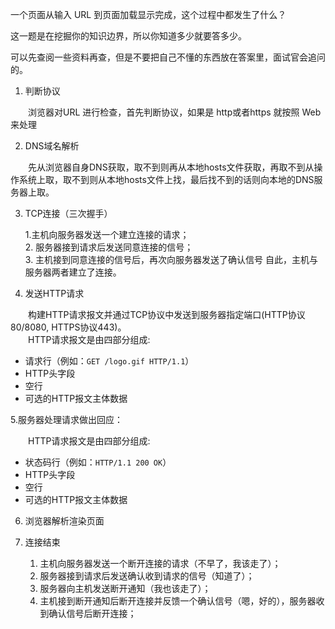 一个页面从输入 URL 到页面加载显示完成，这个过程中都发生了什么？

这一题是在挖掘你的知识边界，所以你知道多少就要答多少。

可以先查阅一些资料再查，但是不要把自己不懂的东西放在答案里，面试官会追问的。

1. 判断协议

&emsp;&emsp;浏览器对URL 进行检查，首先判断协议，如果是 http或者https 就按照 Web 来处理

2. DNS域名解析

&emsp;&emsp;先从浏览器自身DNS获取，取不到则再从本地hosts文件获取，再取不到从操作系统上取，取不到则从本地hosts文件上找，最后找不到的话则向本地的DNS服务器上取。

3. TCP连接（三次握手）
    
    1.主机向服务器发送一个建立连接的请求；<br>
    2. 服务器接到请求后发送同意连接的信号；<br>
    3. 主机接到同意连接的信号后，再次向服务器发送了确认信号
    自此，主机与服务器两者建立了连接。

4. 发送HTTP请求

&emsp;&emsp;构建HTTP请求报文并通过TCP协议中发送到服务器指定端口(HTTP协议80/8080, HTTPS协议443)。<br>
&emsp;&emsp;HTTP请求报文是由四部分组成: 
- 请求行（例如：`GET /logo.gif HTTP/1.1`）
- HTTP头字段<br>
- 空行
- 可选的HTTP报文主体数据

5.服务器处理请求做出回应：

&emsp;&emsp;HTTP请求报文是由四部分组成: 
- 状态码行（例如：`HTTP/1.1 200 OK`）
- HTTP头字段<br>
- 空行
- 可选的HTTP报文主体数据

6. 浏览器解析渲染页面

7. 连接结束

    1. 主机向服务器发送一个断开连接的请求（不早了，我该走了）；
    2. 服务器接到请求后发送确认收到请求的信号（知道了）；
    3. 服务器向主机发送断开通知（我也该走了）；
    4. 主机接到断开通知后断开连接并反馈一个确认信号（嗯，好的），服务器收到确认信号后断开连接；